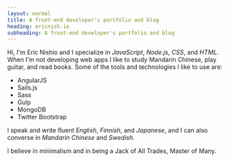 ```yaml
---
layout: normal
title: A front-end developer's portfolio and blog
heading: ericnish.io
subheading: A front-end developer's portfolio and blog
---
```


Hi, I'm Eric Nishio and I specialize in *JavaScript*, *Node.js*, *CSS*, and
*HTML*. When I'm not developing web apps I like to study Mandarin Chinese,
play guitar, and read books. Some of the tools and technologies I like to use
are:

- AngularJS
- Sails.js
- Sass
- Gulp
- MongoDB
- Twitter Bootstrap

I speak and write fluent *English*, *Finnish*, and *Japanese*, and I can also
converse in *Mandarin Chinese* and *Swedish*.

I believe in minimalism and in being a Jack of All Trades, Master of Many.
